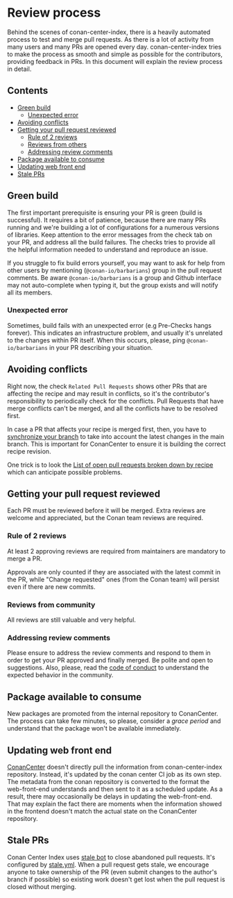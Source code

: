 # Review process

Behind the scenes of conan-center-index, there is a heavily automated process to test and merge pull requests.
As there is a lot of activity from many users and many PRs are opened every day.
conan-center-index tries to make the process as smooth and simple as possible for the contributors, providing feedback in PRs. In this document will explain the review process in detail.

<!-- toc -->
## Contents

  * [Green build](#green-build)
    * [Unexpected error](#unexpected-error)
  * [Avoiding conflicts](#avoiding-conflicts)
  * [Getting your pull request reviewed](#getting-your-pull-request-reviewed)
    * [Rule of 2 reviews](#rule-of-2-reviews)
    * [Reviews from others](#reviews-from-others)
    * [Addressing review comments](#addressing-review-comments)
  * [Package available to consume](#package-available-to-consume)
  * [Updating web front end](#updating-web-front-end)
  * [Stale PRs](#stale-prs)<!-- endToc -->

## Green build

The first important prerequisite is ensuring your PR is green (build is successful).
It requires a bit of patience, because there are many PRs running and we're building a lot of configurations for a numerous versions of libraries.
Keep attention to the error messages from the check tab on your PR, and address all the build failures.
The checks tries to provide all the helpful information needed to understand and reproduce an issue.

If you struggle to fix build errors yourself, you may want to ask for help from other users by mentioning (`@conan-io/barbarians`) group in the pull request comments. Be aware `@conan-io/barbarians` is a group and Github interface may not auto-complete when typing it, but the group exists and will notify all its members.

### Unexpected error

Sometimes, build fails with an unexpected error (e.g Pre-Checks hangs forever). This indicates an infrastructure problem, and usually it's unrelated to the changes within PR itself. When this occurs, please, ping `@conan-io/barbarians` in your PR describing your situation.

## Avoiding conflicts

Right now, the check `Related Pull Requests` shows other PRs that are affecting the recipe and may result in conflicts, so it's the contributor's responsibility to periodically check for the conflicts. Pull Requests that have merge conflicts can't be merged, and all the conflicts have to be resolved first.

In case a PR that affects your recipe is merged first, then, you have to [synchronize your branch](https://docs.github.com/en/pull-requests/collaborating-with-pull-requests/working-with-forks/syncing-a-fork) to take into account the latest changes in the main branch. This is important for ConanCenter to ensure it is building the correct recipe revision.

One trick is to look the [List of open pull requests broken down by recipe](https://github.com/conan-io/conan-center-index/discussions/24240) which can anticipate possible problems.

## Getting your pull request reviewed

Each PR must be reviewed before it will be merged. Extra reviews are welcome and appreciated, but the Conan team reviews are required.

### Rule of 2 reviews

At least 2 approving reviews are required from maintainers are mandatory to merge a PR.

Approvals are only counted if they are associated with the latest commit in the PR, while "Change requested" ones (from the Conan team) will persist even if there are new commits.

### Reviews from community

All reviews are still valuable and very helpful.

### Addressing review comments

Please ensure to address the review comments and respond to them in order to get your PR approved and finally merged.
Be polite and open to suggestions. Also, please, read the [code of conduct](code_of_conduct.md) to understand the expected behavior in the community.

## Package available to consume

New packages are promoted from the internal repository to ConanCenter.
The process can take few minutes, so please, consider a *grace period* and understand that the package won't be available immediately.

## Updating web front end

[ConanCenter](https://conan.io/center/) doesn't directly pull the information from conan-center-index
repository.  Instead, it's updated by the conan center CI job as its own step. The metadata from the conan repository is
converted to the format the web-front-end understands and then sent to it as a scheduled update. As a result, there may occasionally be delays in updating the web-front-end.
That may explain the fact there are moments when the information showed in the frontend doesn't match the actual state on the ConanCenter repository.

## Stale PRs

Conan Center Index uses [stale bot](https://github.com/probot/stale) to close abandoned pull requests. It's configured by [stale.yml](../.github/workflows/stale.yml). When a pull request gets stale, we encourage anyone to take ownership of the PR (even submit changes to the author's branch if possible) so existing work doesn't get lost when the pull request is closed without merging.
